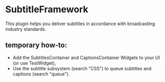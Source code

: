 # SubtitleFramework
This plugin helps you deliver subtitles in accordance with broadcasting industry standards.

## temporary how-to:

- Add the SubtitlesContainer and CaptionsContainer Widgets to your UI (or use TestWidget),
- Use the subtitle subsystem (search "CSS") to queue subtitles and captions (search "queue").